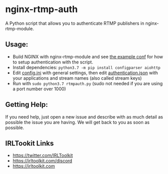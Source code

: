 # nginx-rtmp-auth
A Python script that allows you to authenticate RTMP publishers in nginx-rtmp-module.

## Usage:
- Build NGINX with nginx-rtmp-module and see [the example conf](/example-nginx.conf) for how to setup authentication with the script.
- Install dependencies: `python3.7 -m pip install configparser aiohttp`
- Edit [config.ini](/config.ini) with general settings, then edit [authentication.json](/authentication.json) with your applications and stream names (also called stream keys)
- Run with `sudo python3.7 rtmpauth.py` (sudo not needed if you are using a port number over 1000)

## Getting Help:
If you need help, just open a new issue and describe with as much detail as possible the issue you are having. We will get back to you as soon as possible.

## IRLTookit Links

- https://twitter.com/IRLToolkit
- https://irltoolkit.com/discord
- https://irltoolkit.com
